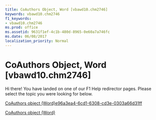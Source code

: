 ```yaml
---
title: CoAuthors Object, Word [vbawd10.chm2746]
keywords: vbawd10.chm2746
f1_keywords:
- vbawd10.chm2746
ms.prod: office
ms.assetid: 9631f1ef-4c1b-480d-8965-0e60a7a746fc
ms.date: 06/08/2017
localization_priority: Normal
---
```



# CoAuthors Object, Word [vbawd10.chm2746]

Hi there! You have landed on one of our F1 Help redirector pages. Please select the topic you were looking for below.

[CoAuthors object (Word)e96a3ea4-6cd1-6308-cd3e-0303a66d31ff](http://msdn.microsoft.com/library/e96a3ea4-6cd1-6308-cd3e-0303a66d31ff%28Office.15%29.aspx)

[CoAuthors object (Word)](http://msdn.microsoft.com/library/47fc864d-5f1b-b113-85b5-6e8b1b75c225%28Office.15%29.aspx)


